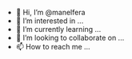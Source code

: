 - 👋 Hi, I’m @manelfera
- 👀 I’m interested in ...
- 🌱 I’m currently learning ...
- 💞️ I’m looking to collaborate on ...
- 📫 How to reach me ...

<!---
manelfera/manelfera is a ✨ special ✨ repository because its `README.md` (this file) appears on your GitHub profile.
You can click the Preview link to take a look at your changes.
--->
